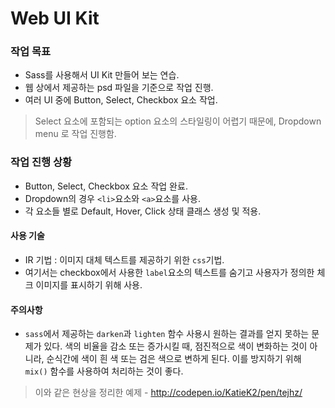 # Web UI Kit  

### 작업 목표  

* Sass를 사용해서 UI Kit 만들어 보는 연습.  
* 웹 상에서 제공하는 psd 파일을 기준으로 작업 진행.  
* 여러 UI 중에 Button, Select, Checkbox 요소 작업.  

> Select 요소에 포함되는 option 요소의 스타일링이 어렵기 때문에, Dropdown menu 로 작업 진행함.  

### 작업 진행 상황  

* Button, Select, Checkbox 요소 작업 완료.  
* Dropdown의 경우 `<li>`요소와 `<a>`요소를 사용.
* 각 요소들 별로 Default, Hover, Click 상태 클래스 생성 및 적용.  

#### 사용 기술  

* IR 기법 : 이미지 대체 텍스트를 제공하기 위한 `css`기법.  
* 여기서는 checkbox에서 사용한 `label`요소의 텍스트를 숨기고 사용자가 정의한 체크 이미지를 표시하기 위해 사용.  

#### 주의사항  

* `sass`에서 제공하는 `darken`과 `lighten` 함수 사용시 원하는 결과를 얻지 못하는 문제가 있다. 색의 비율을 감소 또는 증가시킬 때, 점진적으로 색이 변화하는 것이 아니라, 순식간에 색이 흰 색 또는 검은 색으로 변하게 된다. 이를 방지하기 위해 `mix()` 함수를 사용하여 처리하는 것이 좋다.  
> 이와 같은 현상을 정리한 예제 - http://codepen.io/KatieK2/pen/tejhz/
